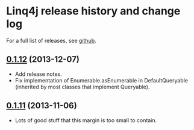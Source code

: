 # Linq4j release history and change log

For a full list of releases, see <a href="https://github.com/julianhyde/linq4j/releases">github</a>.

## <a href="https://github.com/julianhyde/linq4j/releases/tag/linq4j-0.1.12">0.1.12</a> (2013-12-07)

* Add release notes.
* Fix implementation of Enumerable.asEnumerable in DefaultQueryable (inherited by most classes that implement Queryable).

## <a href="https://github.com/julianhyde/linq4j/releases/tag/linq4j-0.1.11">0.1.11</a> (2013-11-06)

* Lots of good stuff that this margin is too small to contain.
